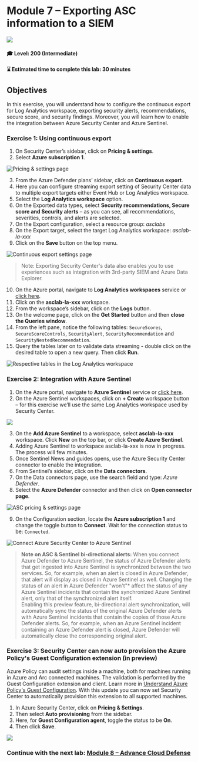 # Module 7 – Exporting ASC information to a SIEM

<p align="left"><img src="../Images/asc-labs-intermediate.gif?raw=true"></p>

#### 🎓 Level: 200 (Intermediate)
#### ⌛ Estimated time to complete this lab: 30 minutes

## Objectives
In this exercise, you will understand how to configure the continuous export for Log Analytics workspace, exporting security alerts, recommendations, secure score, and security findings. Moreover, you will learn how to enable the integration between Azure Security Center and Azure Sentinel.

### Exercise 1: Using continuous export

1.	On Security Center’s sidebar, click on **Pricing & settings**.
2.	Select **Azure subscription 1**.

![Pricing & settings page](../Images/asc-pricing-settings-sub.gif?raw=true)

3.	From the Azure Defender plans’ sidebar, click on **Continuous export**.
4.	Here you can configure streaming export setting of Security Center data to multiple export targets either Event Hub or Log Analytics workspace.
5.	Select the **Log Analytics workspace** option.
6.	On the Exported data types, select **Security recommendations, Secure score and Security alerts** – as you can see, all recommendations, severities, controls, and alerts are selected.
7.	On the Export configuration, select a resource group: *asclabs*
8.	On the Export target, select the target Log Analytics workspace: *asclab-la-xxx*
9.	Click on the **Save** button on the top menu.

![Continuous export settings page](../Images/asc-continuous-export-settings.gif?raw=true)

> Note: Exporting Security Center's data also enables you to use experiences such as integration with 3rd-party SIEM and Azure Data Explorer.

10.	On the Azure portal, navigate to **Log Analytics workspaces** service or [click here](https://portal.azure.com/#blade/HubsExtension/BrowseResource/resourceType/Microsoft.OperationalInsights%2Fworkspaces).
11.	Click on the **asclab-la-xxx** workspace.
12.	From the workspace’s sidebar, click on the **Logs** button.
13.	On the welcome page, click on the **Get Started** button and then **close the Queries window**.
14.	From the left pane, notice the following tables: `SecureScores`, `SecureScoreControls`, `SecurityAlert`, `SecurityRecommendation` and `SecurityNestedRecommendation`.
15.	Query the tables later on to validate data streaming - double click on the desired table to open a new query. Then click **Run**.

![Respective tables in the Log Analytics workspace](../Images/asc-continuous-export-tables.gif?raw=true)

### Exercise 2: Integration with Azure Sentinel

1.	On the Azure portal, navigate to **Azure Sentinel** service or [click here](https://portal.azure.com/#blade/Microsoft_Azure_Security_Insights/WorkspaceSelectorBlade).
2.	On the Azure Sentinel workspaces, click on **+ Create** workspace button – for this exercise we’ll use the same Log Analytics workspace used by Security Center.

![](../Images/lab7sent.gif?raw=true)

3.	On the **Add Azure Sentinel** to a workspace, select **asclab-la-xxx** workspace. Click **New** on the top bar, or click **Create Azure Sentinel**. 
4.	Adding Azure Sentinel to workspace asclab-la-xxx is now in progress. The process will few minutes. 
5.	Once Sentinel News and guides opens, use the Azure Security Center connector to enable the integration.
6.	From Sentinel’s sidebar, click on the **Data connectors**.
7.	On the Data connectors page, use the search field and type: *Azure Defender*.
8.	Select the **Azure Defender** connector and then click on **Open connector page**.

![ASC pricing & settings page](../Images/asc-sentinel-data-connectors.gif?raw=true)

9.	On the Configuration section, locate the **Azure subscription 1** and change the toggle button to **Connect**. Wait for the connection status to be: `Connected`.

![Connect Azure Security Center to Azure Sentinel](../Images/asc-sentinel-data-connector-page.gif?raw=true)

> **Note on ASC & Sentinel bi-directional alerts:**
When you connect Azure Defender to Azure Sentinel, the status of Azure Defender alerts that get ingested into Azure Sentinel is synchronized between the two services. So, for example, when an alert is closed in Azure Defender, that alert will display as closed in Azure Sentinel as well. Changing the status of an alert in Azure Defender "won't"* affect the status of any Azure Sentinel incidents that contain the synchronized Azure Sentinel alert, only that of the synchronized alert itself.<br/>
Enabling this preview feature, bi-directional alert synchronization, will automatically sync the status of the original Azure Defender alerts with Azure Sentinel incidents that contain the copies of those Azure Defender alerts. So, for example, when an Azure Sentinel incident containing an Azure Defender alert is closed, Azure Defender will automatically close the corresponding original alert.

### Exercise 3: Security Center can now auto provision the Azure Policy's Guest Configuration extension (in preview)
Azure Policy can audit settings inside a machine, both for machines running in Azure and Arc connected machines. The validation is performed by the Guest Configuration extension and client. Learn more in [Understand Azure Policy's Guest Configuration](https://docs.microsoft.com/en-gb/azure/governance/policy/concepts/guest-configuration).
With this update you can now set Security Center to automatically provision this extension to all supported machines.
1.	In Azure Security Center, click on **Pricing & Settings**.
2.	Then select **Auto provisioning** from the sidebar.
3.	Here, for **Guest Configuration agent**, toggle the status to be **On**.
4.	Then click **Save**.

![](../Images/lab7autop.gif?raw=true)




### Continue with the next lab: [Module 8 – Advance Cloud Defense](Module-8-Advance-Cloud-Defense.md)
